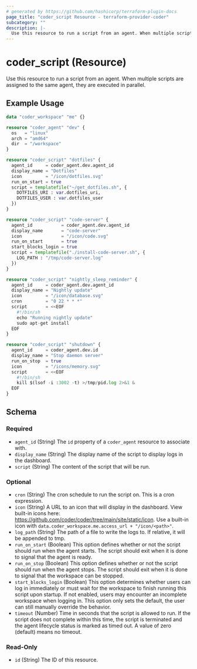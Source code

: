 ```yaml
---
# generated by https://github.com/hashicorp/terraform-plugin-docs
page_title: "coder_script Resource - terraform-provider-coder"
subcategory: ""
description: |-
  Use this resource to run a script from an agent. When multiple scripts are assigned to the same agent, they are executed in parallel.
---
```


# coder_script (Resource)

Use this resource to run a script from an agent. When multiple scripts are assigned to the same agent, they are executed in parallel.

## Example Usage

```terraform
data "coder_workspace" "me" {}

resource "coder_agent" "dev" {
  os   = "linux"
  arch = "amd64"
  dir  = "/workspace"
}

resource "coder_script" "dotfiles" {
  agent_id     = coder_agent.dev.agent_id
  display_name = "Dotfiles"
  icon         = "/icon/dotfiles.svg"
  run_on_start = true
  script = templatefile("~/get_dotfiles.sh", {
    DOTFILES_URI : var.dotfiles_uri,
    DOTFILES_USER : var.dotfiles_user
  })
}

resource "coder_script" "code-server" {
  agent_id           = coder_agent.dev.agent_id
  display_name       = "code-server"
  icon               = "/icon/code.svg"
  run_on_start       = true
  start_blocks_login = true
  script = templatefile("./install-code-server.sh", {
    LOG_PATH : "/tmp/code-server.log"
  })
}

resource "coder_script" "nightly_sleep_reminder" {
  agent_id     = coder_agent.dev.agent_id
  display_name = "Nightly update"
  icon         = "/icon/database.svg"
  cron         = "0 22 * * *"
  script       = <<EOF
    #!/bin/sh
    echo "Running nightly update"
    sudo apt-get install
  EOF
}

resource "coder_script" "shutdown" {
  agent_id     = coder_agent.dev.id
  display_name = "Stop daemon server"
  run_on_stop  = true
  icon         = "/icons/memory.svg"
  script       = <<EOF
    #!/bin/sh 
    kill $(lsof -i :3002 -t) >/tmp/pid.log 2>&1 &
  EOF
}
```

<!-- schema generated by tfplugindocs -->
## Schema

### Required

- `agent_id` (String) The `id` property of a `coder_agent` resource to associate with.
- `display_name` (String) The display name of the script to display logs in the dashboard.
- `script` (String) The content of the script that will be run.

### Optional

- `cron` (String) The cron schedule to run the script on. This is a cron expression.
- `icon` (String) A URL to an icon that will display in the dashboard. View built-in icons here: https://github.com/coder/coder/tree/main/site/static/icon. Use a built-in icon with `data.coder_workspace.me.access_url + "/icon/<path>"`.
- `log_path` (String) The path of a file to write the logs to. If relative, it will be appended to tmp.
- `run_on_start` (Boolean) This option defines whether or not the script should run when the agent starts. The script should exit when it is done to signal that the agent is ready.
- `run_on_stop` (Boolean) This option defines whether or not the script should run when the agent stops. The script should exit when it is done to signal that the workspace can be stopped.
- `start_blocks_login` (Boolean) This option determines whether users can log in immediately or must wait for the workspace to finish running this script upon startup. If not enabled, users may encounter an incomplete workspace when logging in. This option only sets the default, the user can still manually override the behavior.
- `timeout` (Number) Time in seconds that the script is allowed to run. If the script does not complete within this time, the script is terminated and the agent lifecycle status is marked as timed out. A value of zero (default) means no timeout.

### Read-Only

- `id` (String) The ID of this resource.
